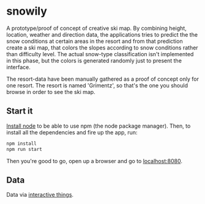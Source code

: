 # snowily

A prototype/proof of concept of creative ski map. By combining height, location, weather and direction data, the applications tries to predict the the snow conditions at certain areas in the resort and from that prediction create a ski map, that colors the slopes according to snow conditions rather than difficulty level. The actual snow-type classification isn't implemented in this phase, but the colors is generated randomly just to present the interface.

The resort-data have been manually gathered as a proof of concept only for one resort. The resort is named 'Grimentz', so that's the one you should browse in order to see the ski map.

## Start it
[Install node](https://docs.npmjs.com/getting-started/installing-node) to be able to use npm (the node package manager).
Then, to install all the dependencies and fire up the app, run:

```bash
npm install
npm run start
```

Then you're good to go, open up a browser and go to [localhost:8080](http://localhost:8080).

## Data
Data via [interactive things](https://github.com/interactivethings/swiss-maps/).